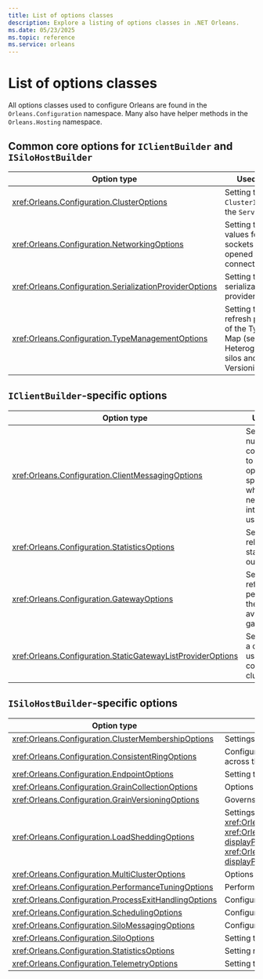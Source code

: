 ```yaml
---
title: List of options classes
description: Explore a listing of options classes in .NET Orleans.
ms.date: 05/23/2025
ms.topic: reference
ms.service: orleans
---
```


# List of options classes

All options classes used to configure Orleans are found in the `Orleans.Configuration` namespace. Many also have helper methods in the `Orleans.Hosting` namespace.

## Common core options for `IClientBuilder` and `ISiloHostBuilder`

| Option type | Used for |
|--|--|
| <xref:Orleans.Configuration.ClusterOptions> | Setting the `ClusterId` and the `ServiceId` |
| <xref:Orleans.Configuration.NetworkingOptions> | Setting timeout values for sockets and opened connections |
| <xref:Orleans.Configuration.SerializationProviderOptions> | Setting the serialization providers |
| <xref:Orleans.Configuration.TypeManagementOptions> | Setting the refresh period of the Type Map (see Heterogeneous silos and Versioning) |

## `IClientBuilder`-specific options

| Option type                                    | Used for                              |
|------------------------------------------------|---------------------------------------|
| <xref:Orleans.Configuration.ClientMessagingOptions> | Setting the number of connections to keep open, and specify what network interface to use |
| <xref:Orleans.Configuration.StatisticsOptions> | Settings related to statistics output |
| <xref:Orleans.Configuration.GatewayOptions> | Setting the refresh period of the list of available gateways |
| <xref:Orleans.Configuration.StaticGatewayListProviderOptions> | Setting URIs a client will use to connect to cluster |

## `ISiloHostBuilder`-specific options

| Option type                                           | Used for                        |
|-------------------------------------------------------|---------------------------------|
| <xref:Orleans.Configuration.ClusterMembershipOptions> | Settings for cluster membership |
| <xref:Orleans.Configuration.ConsistentRingOptions> | Configuration options for consistent hashing algorithm, used to balance resource allocations across the cluster. |
| <xref:Orleans.Configuration.EndpointOptions> | Setting the Silo endpoint options |
| <xref:Orleans.Configuration.GrainCollectionOptions> | Options for grain garbage collection |
| <xref:Orleans.Configuration.GrainVersioningOptions> | Governs grain implementation selection in heterogeneous deployments |
| <xref:Orleans.Configuration.LoadSheddingOptions> | Settings for load shedding configuration. Must have a registered implementation of <xref:Orleans.Statistics.IHostEnvironmentStatistics> such as through <xref:Orleans.Statistics.ClientBuilderExtensions.UsePerfCounterEnvironmentStatistics%2A?displayProperty=nameWithType> or <xref:Orleans.Statistics.SiloHostBuilderExtensions.UsePerfCounterEnvironmentStatistics%2A?displayProperty=nameWithType> (Windows only) for `LoadShedding` to function. |
| <xref:Orleans.Configuration.MultiClusterOptions> | Options for configuring multi-cluster support |
| <xref:Orleans.Configuration.PerformanceTuningOptions> | Performance tuning options (networking, number of threads) |
| <xref:Orleans.Configuration.ProcessExitHandlingOptions> | Configure silo behavior on process exit |
| <xref:Orleans.Configuration.SchedulingOptions> | Configuring scheduler behavior |
| <xref:Orleans.Configuration.SiloMessagingOptions> | Configuring global messaging options that are silo related. |
| <xref:Orleans.Configuration.SiloOptions> | Setting the name of the Silo |
| <xref:Orleans.Configuration.StatisticsOptions> | Setting related to statistics output |
| <xref:Orleans.Configuration.TelemetryOptions> | Setting telemetry consumer settings |
